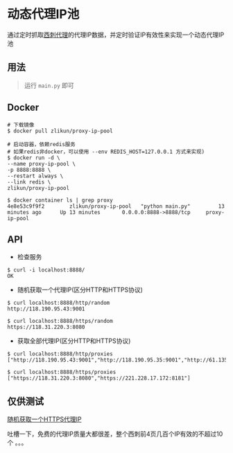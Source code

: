 # 动态代理IP池

通过定时抓取[西刺代理](http://www.xicidaili.com/)的代理IP数据，并定时验证IP有效性来实现一个动态代理IP池

## 用法
> 运行 `main.py` 即可

## Docker
```
# 下载镜像
$ docker pull zlikun/proxy-ip-pool

# 启动容器，依赖redis服务
# 如果redis非docker，可以使用 --env REDIS_HOST=127.0.0.1 方式来实现)
$ docker run -d \
--name proxy-ip-pool \
-p 8888:8888 \
--restart always \
--link redis \
zlikun/proxy-ip-pool

$ docker container ls | grep proxy
4e8e53c9f9f2        zlikun/proxy-ip-pool   "python main.py"         13 minutes ago      Up 13 minutes       0.0.0.0:8888->8888/tcp     proxy-ip-pool
```

## API
- 检查服务
```
$ curl -i localhost:8888/
OK
```
- 随机获取一个代理IP(区分HTTP和HTTPS协议)
```
$ curl localhost:8888/http/random
http://118.190.95.43:9001

$ curl localhost:8888/https/random   
https://118.31.220.3:8080
```
- 获取全部代理IP(区分HTTP和HTTPS协议)
```
$ curl localhost:8888/http/proxies 
["http://118.190.95.43:9001","http://118.190.95.35:9001","http://61.135.217.7:80"]

$ curl localhost:8888/https/proxies
["https://118.31.220.3:8080","https://221.228.17.172:8181"]
```

## 仅供测试
[随机获取一个HTTPS代理IP](https://api.zlikun.com/https/random)


吐槽一下，免费的代理IP质量大都很差，整个西刺前4页几百个IP有效的不超过10个 。。。